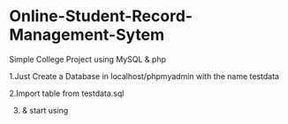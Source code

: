 # Online-Student-Record-Management-Sytem
Simple College Project using MySQL &amp; php

1.Just Create a Database in 
localhost/phpmyadmin with the name testdata

2.Import table from testdata.sql

3. & start using

